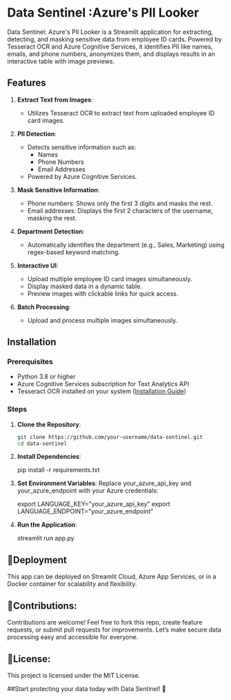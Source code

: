 # Data Sentinel :Azure's PII Looker
Data Sentinel: Azure's PII Looker is a Streamlit application for extracting, detecting, and masking sensitive data from employee ID cards. Powered by Tesseract OCR and Azure Cognitive Services, it identifies PII like names, emails, and phone numbers, anonymizes them, and displays results in an interactive table with image previews.

## Features

1. **Extract Text from Images**:
   - Utilizes Tesseract OCR to extract text from uploaded employee ID card images.
   
2. **PII Detection**:
   - Detects sensitive information such as:
     - Names
     - Phone Numbers
     - Email Addresses
   - Powered by Azure Cognitive Services.

3. **Mask Sensitive Information**:
   - Phone numbers: Shows only the first 3 digits and masks the rest.
   - Email addresses: Displays the first 2 characters of the username, masking the rest.

4. **Department Detection**:
   - Automatically identifies the department (e.g., Sales, Marketing) using regex-based keyword matching.

5. **Interactive UI**:
   - Upload multiple employee ID card images simultaneously.
   - Display masked data in a dynamic table.
   - Preview images with clickable links for quick access.

6. **Batch Processing**:
   - Upload and process multiple images simultaneously.   

## Installation

### Prerequisites
- Python 3.8 or higher
- Azure Cognitive Services subscription for Text Analytics API
- Tesseract OCR installed on your system ([Installation Guide](https://github.com/tesseract-ocr/tesseract))

### Steps
1. **Clone the Repository**:
   ```bash
   git clone https://github.com/your-username/data-sentinel.git
   cd data-sentinel
   
2. **Install Dependencies**:

   pip install -r requirements.txt


4. **Set Environment Variables**: Replace your_azure_api_key and your_azure_endpoint with your Azure credentials:
   
   export LANGUAGE_KEY="your_azure_api_key"
   export LANGUAGE_ENDPOINT="your_azure_endpoint"

5. **Run the Application**:


   streamlit run app.py


## 🚀Deployment
This app can be deployed on Streamlit Cloud, Azure App Services, or in a Docker container for scalability and flexibility.
 
## 🤝Contributions:
Contributions are welcome! Feel free to fork this repo, create feature requests, or submit pull requests for improvements. Let’s make secure data processing easy and accessible for everyone.

##  📜License:
This project is licensed under the MIT License.



##Start protecting your data today with Data Sentinel! 🚀
